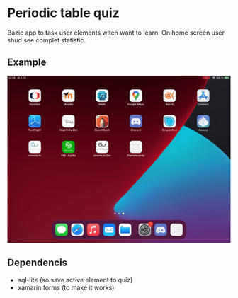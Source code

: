 # Periodic table quiz
Bazic app to task user elements witch want to learn. On home screen user shud see complet statistic.

## Example
![](example.gif)

## Dependencis
- sql-lite (so save active element to quiz)
- xamarin forms (to make it works)

